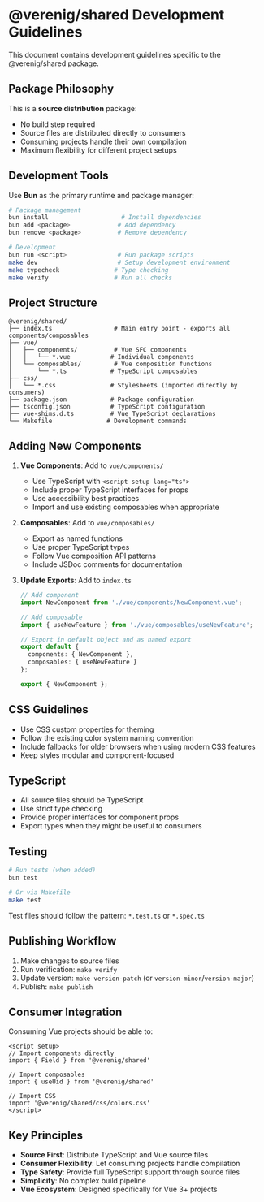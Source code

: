 # @verenig/shared Development Guidelines

This document contains development guidelines specific to the @verenig/shared package.

## Package Philosophy

This is a **source distribution** package:
- No build step required
- Source files are distributed directly to consumers
- Consuming projects handle their own compilation
- Maximum flexibility for different project setups

## Development Tools

Use **Bun** as the primary runtime and package manager:

```bash
# Package management
bun install                    # Install dependencies
bun add <package>             # Add dependency
bun remove <package>          # Remove dependency

# Development
bun run <script>              # Run package scripts
make dev                      # Setup development environment
make typecheck               # Type checking
make verify                  # Run all checks
```

## Project Structure

```
@verenig/shared/
├── index.ts                 # Main entry point - exports all components/composables
├── vue/
│   ├── components/          # Vue SFC components
│   │   └── *.vue           # Individual components
│   └── composables/         # Vue composition functions
│       └── *.ts            # TypeScript composables
├── css/
│   └── *.css               # Stylesheets (imported directly by consumers)
├── package.json            # Package configuration
├── tsconfig.json           # TypeScript configuration
├── vue-shims.d.ts          # Vue TypeScript declarations
└── Makefile               # Development commands
```

## Adding New Components

1. **Vue Components**: Add to `vue/components/`
   - Use TypeScript with `<script setup lang="ts">`
   - Include proper TypeScript interfaces for props
   - Use accessibility best practices
   - Import and use existing composables when appropriate

2. **Composables**: Add to `vue/composables/`
   - Export as named functions
   - Use proper TypeScript types
   - Follow Vue composition API patterns
   - Include JSDoc comments for documentation

3. **Update Exports**: Add to `index.ts`
   ```ts
   // Add component
   import NewComponent from './vue/components/NewComponent.vue';
   
   // Add composable  
   import { useNewFeature } from './vue/composables/useNewFeature';
   
   // Export in default object and as named export
   export default {
     components: { NewComponent },
     composables: { useNewFeature }
   };
   
   export { NewComponent };
   ```

## CSS Guidelines

- Use CSS custom properties for theming
- Follow the existing color system naming convention
- Include fallbacks for older browsers when using modern CSS features
- Keep styles modular and component-focused

## TypeScript

- All source files should be TypeScript
- Use strict type checking
- Provide proper interfaces for component props
- Export types when they might be useful to consumers

## Testing

```bash
# Run tests (when added)
bun test

# Or via Makefile
make test
```

Test files should follow the pattern: `*.test.ts` or `*.spec.ts`

## Publishing Workflow

1. Make changes to source files
2. Run verification: `make verify`
3. Update version: `make version-patch` (or `version-minor`/`version-major`)
4. Publish: `make publish`

## Consumer Integration

Consuming Vue projects should be able to:

```vue
<script setup>
// Import components directly
import { Field } from '@verenig/shared'

// Import composables
import { useUid } from '@verenig/shared'

// Import CSS
import '@verenig/shared/css/colors.css'
</script>
```

## Key Principles

- **Source First**: Distribute TypeScript and Vue source files
- **Consumer Flexibility**: Let consuming projects handle compilation
- **Type Safety**: Provide full TypeScript support through source files
- **Simplicity**: No complex build pipeline
- **Vue Ecosystem**: Designed specifically for Vue 3+ projects